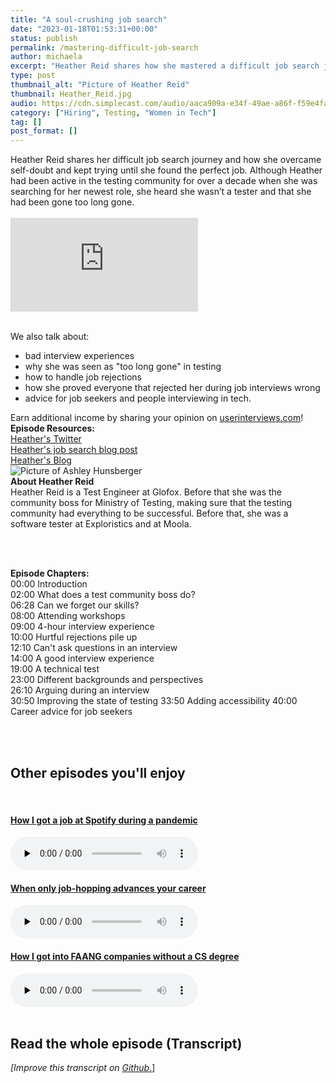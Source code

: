 ```yaml
---
title: "A soul-crushing job search"
date: "2023-01-18T01:53:31+00:00"
status: publish
permalink: /mastering-difficult-job-search
author: michaela
excerpt: "Heather Reid shares how she mastered a difficult job search journey in tech."
type: post
thumbnail_alt: "Picture of Heather Reid"
thumbnail: Heather_Reid.jpg
audio: https://cdn.simplecast.com/audio/aaca909a-e34f-49ae-a86f-f59e4fa807f0/episodes/9c52a714-a011-4951-b2c6-3ff99bf16be5/audio/f80fc010-c5ef-40c3-b322-da6bb5f7457c/default_tc.mp3
category: ["Hiring", Testing, "Women in Tech"]
tag: []
post_format: []
---
```


<div class="episode-about">
Heather Reid shares her difficult job search journey and how she overcame self-doubt and kept trying until she found the perfect job. 
Although Heather had been active in the testing community for over a decade when she was searching for her newest role, she heard ‌she wasn’t a tester and that she had been gone too long gone.<br/> <br/>

<div class="video-container">
<iframe class="video" src="https://www.youtube-nocookie.com/embed/_cP1X0NIgSs" title="YouTube video player" rel=0"  frameborder="0" allowfullscreen="allowfullscreen allow="accelerometer; autoplay; clipboard-write; encrypted-media; gyroscope; picture-in-picture" allowfullscreen></iframe>
</div>

<br/>We also talk about:

<ul>
<li>bad interview experiences</li>
<li>why she was seen as "too long gone" in testing</li>
<li>how to handle job rejections</li>
<li>how she proved everyone that rejected her during job interviews wrong</li>
<li>advice for job seekers and people interviewing in tech.</li>
</ul>
</div>

<div class="sponsorship">
Earn additional income by sharing your opinion on <a href="https://www.userinterviews.com/hello">userinterviews.com</a>!
</div>

<div class="episode-links">
<b>Episode Resources:</b><br/>
<a href="https://twitter.com/heather_reiduff">Heather's Twitter</a><br/>
<a href="https://heatherreiduff.com/posts/2022/three-month-wins/">Heather's job search blog post</a><br/>
<a href="https://heatherreiduff.com/">Heather's Blog</a><br/> 
</div>

<div class="row pt-2 align-items-center">
<div class="col-4 guest-picture">
<img src="Heather_Reid.jpg" alt="Picture of Ashley Hunsberger"/>
</div>
<div class="col-8 guest-about">
<b>About Heather Reid</b><br/>
Heather Reid is a Test Engineer at Glofox. Before that she was the community boss for Ministry of Testing, making sure that the testing community had everything to be successful. Before that, she was a software tester at Exploristics and at Moola.
</div>
</div>

<br/><br/>

<div class="episode-chapters">
<p><b>Episode Chapters: </b> <br/>
00:00 Introduction <br/>
02:00 What does a test community boss do? <br/>
06:28 Can we forget our skills? <br/>
08:00 Attending workshops <br/>
09:00 4-hour interview experience <br/>
10:00 Hurtful rejections pile up <br/>
12:10 Can't ask questions in an interview <br/>
14:00 A good interview experience <br/>
19:00 A technical test <br/>
23:00 Different backgrounds and perspectives <br/>
26:10 Arguing during an interview <br/>
30:50 Improving the state of testing
33:50 Adding accessibility
40:00 Career advice for job seekers
</p>
</div>

<br/><br/>

<div>
  <h2>Other episodes you'll enjoy</h2>
  <br/>
    <div class="row-md-6">
      <div class="row g-0 border rounded overflow-hidden flex-md-row mb-4 shadow-sm h-md-250 position-relative">
          <div class="col p-4 d-flex flex-column position-static">
            <a href="https://www.software-engineering-unlocked.com/job-at-spotify/"><h4 class="mb-0">How I got a job at Spotify during a pandemic</h3></a>
  <audio controls preload="none">
               <source src="https://cdn.simplecast.com/audio/aaca909a-e34f-49ae-a86f-f59e4fa807f0/episodes/cb179ff0-0388-478d-a570-8d7d28f6f23c/audio/a458d6b4-96b5-4b5a-8e8f-10b3b146c373/default_tc.mp3" />
              </audio>
          </div>
        </div>
      </div>
    <div class="row-md-6">
      <div class="row g-0 border rounded overflow-hidden flex-md-row mb-4 shadow-sm h-md-250 position-relative">
          <div class="col p-4 d-flex flex-column position-static">
                       <a href="https://www.software-engineering-unlocked.com/underrepresented-underpaid-undervalued/"><h4 class="mb-0">When only job-hopping advances your career</h3></a>
  <audio controls preload="none">
                <source src="https://cdn.simplecast.com/audio/aaca909a-e34f-49ae-a86f-f59e4fa807f0/episodes/ed08d77f-bcd2-46d6-b2d8-bb0b5cb934ef/audio/7e71fc7b-e153-4fc4-af77-a740f35a6d6e/default_tc.mp3" />
              </audio>
          </div>
        </div>
      </div>
          <div class="row-md-6">
      <div class="row g-0 border rounded overflow-hidden flex-md-row mb-4 shadow-sm h-md-250 position-relative">
          <div class="col p-4 d-flex flex-column position-static">
                       <a href="https://www.software-engineering-unlocked.com/faang-job-without-cs-degree/"> <h4 class="mb-0">How I got into FAANG companies without a CS degree</h3></a>
  <audio controls preload="none">
                <source src="https://cdn.simplecast.com/audio/aaca909a-e34f-49ae-a86f-f59e4fa807f0/episodes/2ec3af9e-9a17-4ccd-95df-0e9b1a03ecc6/audio/66ec2bf9-b1d0-4ae3-868e-9017bb8cc4ee/default_tc.mp3" />
              </audio>
          </div>
        </div>
      </div>
</div>
<br/>

## Read the whole episode (Transcript)

_\[Improve this transcript on [Github](https://github.com/mgreiler/se-unlocked/tree/master/Transcripts)_[.](https://github.com/mgreiler/se-unlocked/tree/master/Transcripts)\]
